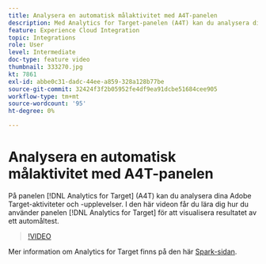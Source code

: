 ```yaml
---
title: Analysera en automatisk målaktivitet med A4T-panelen
description: Med Analytics for Target-panelen (A4T) kan du analysera dina Adobe Target-aktiviteter och -upplevelser. I den här videon får du lära dig hur du använder Analytics for Target-panelen för att visualisera resultatet av ett Auto-Target-test.
feature: Experience Cloud Integration
topic: Integrations
role: User
level: Intermediate
doc-type: feature video
thumbnail: 333270.jpg
kt: 7861
exl-id: abbe0c31-dadc-44ee-a859-328a128b77be
source-git-commit: 32424f3f2b05952fe4df9ea91dcbe51684cee905
workflow-type: tm+mt
source-wordcount: '95'
ht-degree: 0%

---
```


# Analysera en automatisk målaktivitet med A4T-panelen

På panelen [!DNL Analytics for Target] (A4T) kan du analysera dina Adobe Target-aktiviteter och -upplevelser. I den här videon får du lära dig hur du använder panelen [!DNL Analytics for Target] för att visualisera resultatet av ett automåltest.

>[!VIDEO](https://video.tv.adobe.com/v/333270/?quality=12&learn=on)

Mer information om Analytics for Target finns på den här [Spark-sidan](https://spark.adobe.com/page/Lo3Spm4oBOvwF/).
